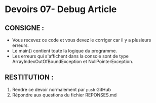 # Devoirs 07- Debug Article
## CONSIGNE :
- Vous recevez ce code et vous devez le corriger car il y a plusieurs erreurs.
- Le main() contient toute la logique du programme.
- Les erreurs qui s'affichent dans la console sont de type ArrayIndexOutOfBoundException et NullPointerException.


## RESTITUTION :
1. Rendre ce devoir normalement par `push` GitHub
2. Répondre aux questions du fichier REPONSES.md

